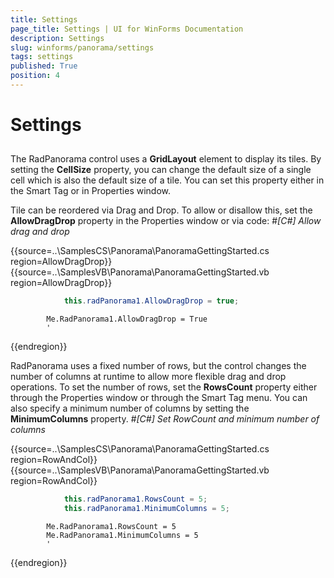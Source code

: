 ```yaml
---
title: Settings
page_title: Settings | UI for WinForms Documentation
description: Settings
slug: winforms/panorama/settings
tags: settings
published: True
position: 4
---
```


# Settings



## 

The RadPanorama control uses a __GridLayout__ element to display its tiles.
	    	By setting the __CellSize__ property, you can change the default size of 
	    	a single cell which is also the default size of a tile. You can set this property either in the 
	    	Smart Tag or in Properties window.
	    

Tile can be reordered via Drag and Drop. To allow or disallow this, set the __AllowDragDrop__ property 
	    	in the Properties window or via code:
	    #_[C#] Allow drag and drop_

	



{{source=..\SamplesCS\Panorama\PanoramaGettingStarted.cs region=AllowDragDrop}} 
{{source=..\SamplesVB\Panorama\PanoramaGettingStarted.vb region=AllowDragDrop}} 

````C#
            this.radPanorama1.AllowDragDrop = true;
````
````VB.NET
        Me.RadPanorama1.AllowDragDrop = True
        '
````

{{endregion}} 




RadPanorama uses a fixed number of rows, but the control changes the number of columns at runtime to allow more flexible 
	    	drag and drop operations. To set the number of rows, set the __RowsCount__ property either through 
	    	the Properties window or through the Smart Tag menu. You can also specify a minimum number of columns by setting the 
	    	__MinimumColumns__ property.
	    #_[C#] Set RowCount and minimum number of columns_

	



{{source=..\SamplesCS\Panorama\PanoramaGettingStarted.cs region=RowAndCol}} 
{{source=..\SamplesVB\Panorama\PanoramaGettingStarted.vb region=RowAndCol}} 

````C#
            this.radPanorama1.RowsCount = 5;
            this.radPanorama1.MinimumColumns = 5;
````
````VB.NET
        Me.RadPanorama1.RowsCount = 5
        Me.RadPanorama1.MinimumColumns = 5
        '
````

{{endregion}} 



